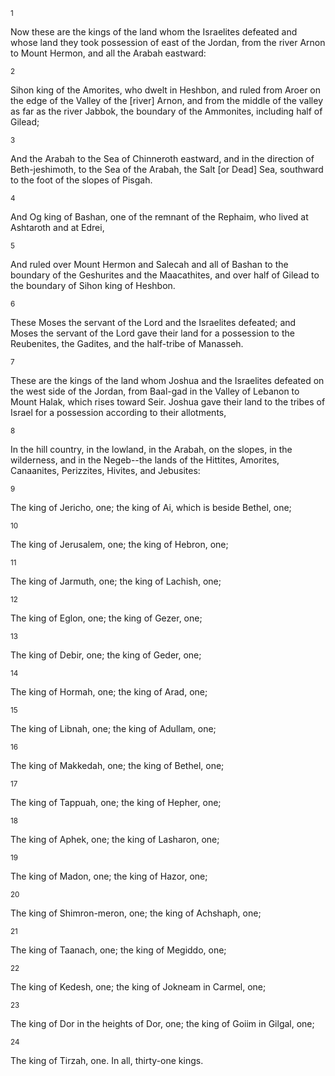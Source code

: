 <sup>1</sup> 

Now these are the kings of the land whom the Israelites defeated and whose land they took possession of east of the Jordan, from the river Arnon to Mount Hermon, and all the Arabah eastward: 

<sup>2</sup> 

Sihon king of the Amorites, who dwelt in Heshbon, and ruled from Aroer on the edge of the Valley of the [river] Arnon, and from the middle of the valley as far as the river Jabbok, the boundary of the Ammonites, including half of Gilead; 

<sup>3</sup> 

And the Arabah to the Sea of Chinneroth eastward, and in the direction of Beth-jeshimoth, to the Sea of the Arabah, the Salt [or Dead] Sea, southward to the foot of the slopes of Pisgah. 

<sup>4</sup> 

And Og king of Bashan, one of the remnant of the Rephaim, who lived at Ashtaroth and at Edrei, 

<sup>5</sup> 

And ruled over Mount Hermon and Salecah and all of Bashan to the boundary of the Geshurites and the Maacathites, and over half of Gilead to the boundary of Sihon king of Heshbon. 

<sup>6</sup> 

These Moses the servant of the Lord and the Israelites defeated; and Moses the servant of the Lord gave their land for a possession to the Reubenites, the Gadites, and the half-tribe of Manasseh. 

<sup>7</sup> 

These are the kings of the land whom Joshua and the Israelites defeated on the west side of the Jordan, from Baal-gad in the Valley of Lebanon to Mount Halak, which rises toward Seir. Joshua gave their land to the tribes of Israel for a possession according to their allotments, 

<sup>8</sup> 

In the hill country, in the lowland, in the Arabah, on the slopes, in the wilderness, and in the Negeb--the lands of the Hittites, Amorites, Canaanites, Perizzites, Hivites, and Jebusites: 

<sup>9</sup> 

The king of Jericho, one; the king of Ai, which is beside Bethel, one; 

<sup>10</sup> 

The king of Jerusalem, one; the king of Hebron, one; 

<sup>11</sup> 

The king of Jarmuth, one; the king of Lachish, one; 

<sup>12</sup> 

The king of Eglon, one; the king of Gezer, one; 

<sup>13</sup> 

The king of Debir, one; the king of Geder, one; 

<sup>14</sup> 

The king of Hormah, one; the king of Arad, one; 

<sup>15</sup> 

The king of Libnah, one; the king of Adullam, one; 

<sup>16</sup> 

The king of Makkedah, one; the king of Bethel, one; 

<sup>17</sup> 

The king of Tappuah, one; the king of Hepher, one; 

<sup>18</sup> 

The king of Aphek, one; the king of Lasharon, one; 

<sup>19</sup> 

The king of Madon, one; the king of Hazor, one; 

<sup>20</sup> 

The king of Shimron-meron, one; the king of Achshaph, one; 

<sup>21</sup> 

The king of Taanach, one; the king of Megiddo, one; 

<sup>22</sup> 

The king of Kedesh, one; the king of Jokneam in Carmel, one; 

<sup>23</sup> 

The king of Dor in the heights of Dor, one; the king of Goiim in Gilgal, one; 

<sup>24</sup> 

The king of Tirzah, one. In all, thirty-one kings.